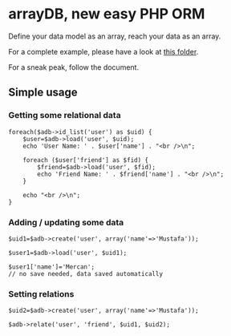 # arrayDB, new easy PHP ORM

Define your data model as an array, reach your data as an array.

For a complete example, please have a look at [this folder](https://github.com/mstdokumaci/arraydb/tree/master/sample/social).

For a sneak peak, follow the document.

## Simple usage

### Getting some relational data

	foreach($adb->id_list('user') as $uid) {
		$user=$adb->load('user', $uid);
		echo 'User Name: ' . $user['name'] . "<br />\n";

		foreach ($user['friend'] as $fid) {
			$friend=$adb->load('user', $fid);
			echo 'Friend Name: ' . $friend['name'] . "<br />\n";
		}

		echo "<br />\n";
	}

### Adding / updating some data

	$uid1=$adb->create('user', array('name'=>'Mustafa'));

	$user1=$adb->load('user', $uid1);

	$user1['name']='Mercan';
	// no save needed, data saved automatically


### Setting relations

	$uid2=$adb->create('user', array('name'=>'Mustafa'));

	$adb->relate('user', 'friend', $uid1, $uid2);

